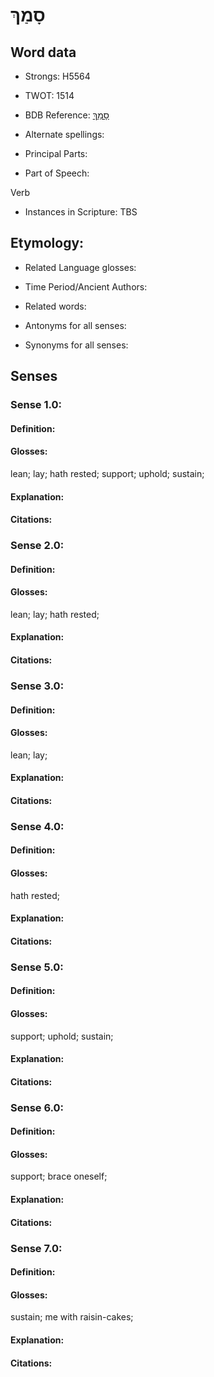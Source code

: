 # סָמַךְ

<!-- Status: S2="NeedsEdits" -->
<!-- Lexica used for edits:   -->

## Word data

* Strongs: H5564

* TWOT: 1514

* BDB Reference: [סָמַךְ](rc://en/bdb/dict/o.bt.aa)

* Alternate spellings:

* Principal Parts:

* Part of Speech:

Verb

* Instances in Scripture: TBS

## Etymology:

* Related Language glosses:

* Time Period/Ancient Authors:

* Related words:

* Antonyms for all senses:

* Synonyms for all senses:

## Senses

### Sense 1.0:

#### Definition:

#### Glosses:

lean; lay; hath rested; support; uphold; sustain; 

#### Explanation:

#### Citations:



### Sense 2.0:

#### Definition:

#### Glosses:

lean; lay; hath rested; 

#### Explanation:

#### Citations:



### Sense 3.0:

#### Definition:

#### Glosses:

lean; lay; 

#### Explanation:

#### Citations:



### Sense 4.0:

#### Definition:

#### Glosses:

hath rested; 

#### Explanation:

#### Citations:



### Sense 5.0:

#### Definition:

#### Glosses:

support; uphold; sustain; 

#### Explanation:

#### Citations:



### Sense 6.0:

#### Definition:

#### Glosses:

support; brace oneself; 

#### Explanation:

#### Citations:



### Sense 7.0:

#### Definition:

#### Glosses:

sustain; me with raisin-cakes; 

#### Explanation:

#### Citations:




